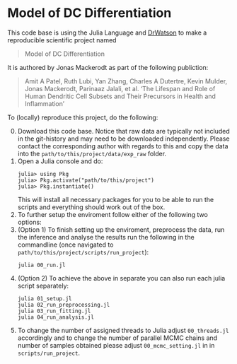 # Model of DC Differentiation

This code base is using the Julia Language and [DrWatson](https://juliadynamics.github.io/DrWatson.jl/stable/)
to make a reproducible scientific project named
> Model of DC Differentiation

It is authored by Jonas Mackerodt as part of the following publiction:

> Amit A Patel, Ruth Lubi, Yan Zhang, Charles A Dutertre, Kevin Mulder, Jonas Mackerodt, Parinaaz Jalali, et al. ‘The Lifespan and Role of Human Dendritic Cell Subsets and Their Precursors in Health and Inflammation’

To (locally) reproduce this project, do the following:

0. Download this code base. Notice that raw data are typically not included in the
   git-history and may need to be downloaded independently. Please contact the corresponding author with regards to this and copy the data into the `path/to/this/project/data/exp_raw` folder.
1. Open a Julia console and do:
   ```
   julia> using Pkg
   julia> Pkg.activate("path/to/this/project")
   julia> Pkg.instantiate()
   ```
   This will install all necessary packages for you to be able to run the scripts and
everything should work out of the box.
2. To further setup the enviroment follow either of the following two options: 
3. (Option 1) To finish setting up the enviroment, preprocess the data, run the inference and analyse the results run the following in the commandline (once navigated to `path/to/this/project/scripts/run_project`):
   ```
   julia 00_run.jl
   ```
4. (Option 2) To achieve the above in separate you can also run each julia script separately:
   ```
   julia 01_setup.jl
   julia 02_run_preprocessing.jl
   julia 03_run_fitting.jl
   julia 04_run_analysis.jl
   ```
5. To change the number of assigned threads to Julia adjust `00_threads.jl` accordingly and to change the number of parallel MCMC chains and number of samples obtained please adjust `00_mcmc_setting.jl` in in `scripts/run_project`.

